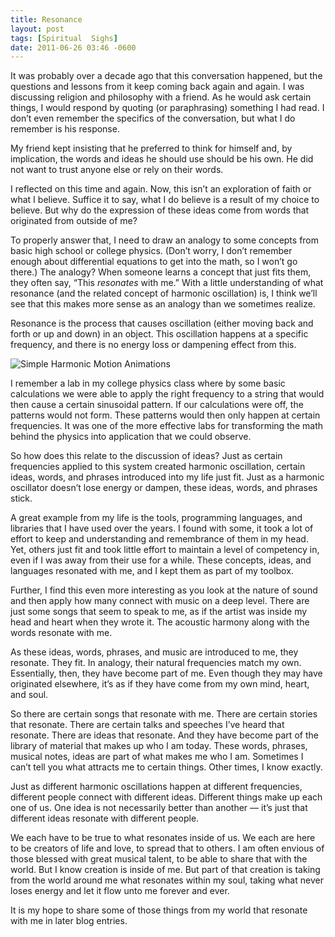 ```yaml
---
title: Resonance
layout: post
tags: [Spiritual  Sighs]
date: 2011-06-26 03:46 -0600
---
```


It was probably over a decade ago that this conversation happened, but the questions and lessons from it keep coming back again and again. I was discussing religion and philosophy with a friend. As he would ask certain things, I would respond by quoting (or paraphrasing) something I had read. I don’t even remember the specifics of the conversation, but what I do remember is his response.

My friend kept insisting that he preferred to think for himself and, by implication, the words and ideas he should use should be his own. He did not want to trust anyone else or rely on their words.

I reflected on this time and again. Now, this isn’t an exploration of faith or what I believe. Suffice it to say, what I do believe is a result of my choice to believe. But why do the expression of these ideas come from words that originated from outside of me?

To properly answer that, I need to draw an analogy to some concepts from basic high school or college physics. (Don’t worry, I don’t remember enough about differential equations to get into the math, so I won’t go there.) The analogy? When someone learns a concept that just fits them, they often say, “This *resonates* with me.” With a little understanding of what resonance (and the related concept of harmonic oscillation) is, I think we’ll see that this makes more sense as an analogy than we sometimes realize.

Resonance is the process that causes oscillation (either moving back and forth or up and down) in an object. This oscillation happens at a specific frequency, and there is no energy loss or dampening effect from this.

![]({{site.url}}/images/resonance/Simple_harmonic_motion_animation.gif "Simple Harmonic Motion Animations")

I remember a lab in my college physics class where by some basic calculations we were able to apply the right frequency to a string that would then cause a certain sinusoidal pattern. If our calculations were off, the patterns would not form. These patterns would then only happen at certain frequencies. It was one of the more effective labs for transforming the math behind the physics into application that we could observe.

So how does this relate to the discussion of ideas? Just as certain frequencies applied to this system created harmonic oscillation, certain ideas, words, and phrases introduced into my life just fit. Just as a harmonic oscillator doesn’t lose energy or dampen, these ideas, words, and phrases stick.

A great example from my life is the tools, programming languages, and libraries that I have used over the years.  I found with some, it took a lot of effort to keep and understanding and remembrance of them in my head.  Yet, others just fit and took little effort to maintain a level of competency in, even if I was away from their use for a while.  These concepts, ideas, and languages resonated with me, and I kept them as part of my toolbox.

Further, I find this even more interesting as you look at the nature of sound and then apply how many connect with music on a deep level. There are just some songs that seem to speak to me, as if the artist was inside my head and heart when they wrote it. The acoustic harmony along with the words resonate with me.

As these ideas, words, phrases, and music are introduced to me, they resonate. They fit. In analogy, their natural frequencies match my own. Essentially, then, they have become part of me. Even though they may have originated elsewhere, it’s as if they have come from my own mind, heart, and soul.

So there are certain songs that resonate with me. There are certain stories that resonate. There are certain talks and speeches I’ve heard that resonate. There are ideas that resonate. And they have become part of the library of material that makes up who I am today. These words, phrases, musical notes, ideas are part of what makes me who I am. Sometimes I can’t tell you what attracts me to certain things. Other times, I know exactly.

Just as different harmonic oscillations happen at different frequencies, different people connect with different ideas. Different things make up each one of us. One idea is not necessarily better than another — it’s just that different ideas resonate with different people.

We each have to be true to what resonates inside of us. We each are here to be creators of life and love, to spread that to others. I am often envious of those blessed with great musical talent, to be able to share that with the world. But I know creation is inside of me. But part of that creation is taking from the world around me what resonates within my soul, taking what never loses energy and let it flow unto me forever and ever.

It is my hope to share some of those things from my world that resonate with me in later blog entries.
